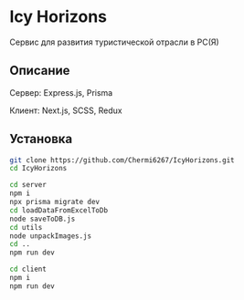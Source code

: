 # Icy Horizons

Сервис для развития туристической отрасли в РС(Я)

## Описание

Сервер: Express.js, Prisma

Клиент: Next.js, SCSS, Redux

## Установка

```bash
git clone https://github.com/Chermi6267/IcyHorizons.git
cd IcyHorizons
```

```bash
cd server
npm i
npx prisma migrate dev
cd loadDataFromExcelToDb
node saveToDB.js
cd utils
node unpackImages.js
cd ..
npm run dev
```

```bash
cd client
npm i
npm run dev
```
